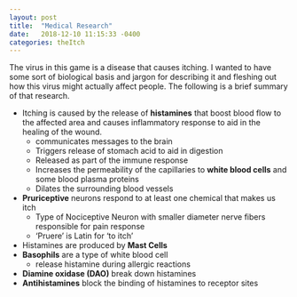 ```yaml
---
layout: post
title:  "Medical Research"
date:   2018-12-10 11:15:33 -0400
categories: theItch
---
```


The virus in this game is a disease that causes itching. I wanted to have some sort of biological basis and jargon for describing it and fleshing out how this virus might actually affect people. The following is a brief summary of that research. 

<!--more-->

* Itching is caused by the release of **histamines** that boost blood flow to the affected area and causes inflammatory response to aid in the healing of the wound. 
  * communicates messages to the brain
  * Triggers release of stomach acid to aid in digestion
  * Released as part of the immune response
  * Increases the permeability of the capillaries to **white blood cells** and some blood plasma proteins
  * Dilates the surrounding blood vessels 
* **Pruriceptive** neurons respond to at least one chemical that makes us itch
  * Type of Nociceptive Neuron with smaller diameter nerve fibers responsible for pain response
  * ‘Pruere’ is Latin for ‘to itch’
* Histamines are produced by **Mast Cells** 
* **Basophils** are a type of white blood cell
  * release histamine during allergic reactions
* **Diamine oxidase (DAO)** break down histamines
* **Antihistamines** block the binding of histamines to receptor sites 

